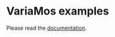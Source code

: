 # VariaMos examples
 
Please read the [documentation](https://github.com/aolopezeafit/VariaMosExamples/wiki).
